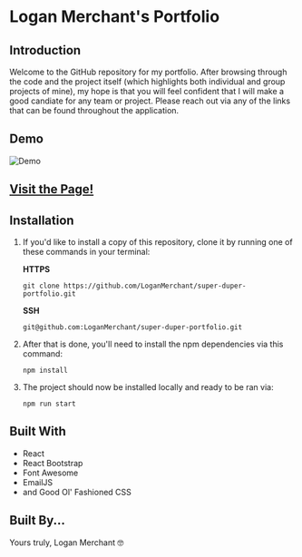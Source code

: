 # Logan Merchant's Portfolio

## Introduction

Welcome to the GitHub repository for my portfolio. After browsing through the code and the project itself (which highlights both individual and group projects of mine), my hope is that you will feel confident that I will make a good candiate for any team or project. Please reach out via any of the links that can be found throughout the application.

## Demo

![Demo](./src/assets/images/misc/demo.gif)

## [Visit the Page!](https://loganmerchant.com)

## Installation

1. If you'd like to install a copy of this repository, clone it by running one of these commands in your terminal:

   **HTTPS**

   `git clone https://github.com/LoganMerchant/super-duper-portfolio.git`

   **SSH**

   `git@github.com:LoganMerchant/super-duper-portfolio.git`

2. After that is done, you'll need to install the npm dependencies via this command:

   `npm install`

3. The project should now be installed locally and ready to be ran via:

   `npm run start`

## Built With

- React
- React Bootstrap
- Font Awesome
- EmailJS
- and Good Ol' Fashioned CSS

## Built By...

Yours truly, Logan Merchant 🤓
